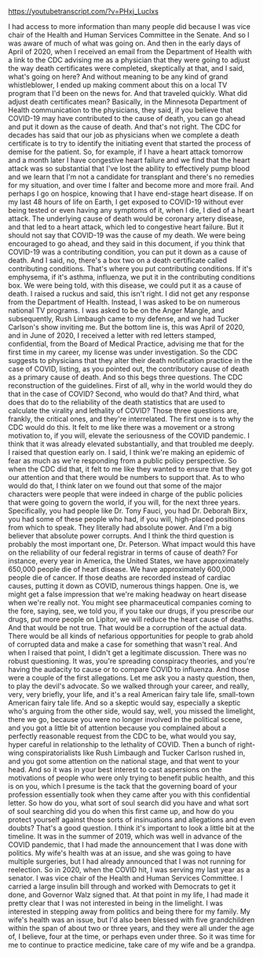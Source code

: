 https://youtubetranscript.com/?v=PHxj_Luclxs

 I had access to more information than many people did because I was vice chair of the Health and Human Services Committee in the Senate. And so I was aware of much of what was going on. And then in the early days of April of 2020, when I received an email from the Department of Health with a link to the CDC advising me as a physician that they were going to adjust the way death certificates were completed, skeptically at that, and I said, what's going on here? And without meaning to be any kind of grand whistleblower, I ended up making comment about this on a local TV program that I'd been on the news for. And that traveled quickly. What did adjust death certificates mean? Basically, in the Minnesota Department of Health communication to the physicians, they said, if you believe that COVID-19 may have contributed to the cause of death, you can go ahead and put it down as the cause of death. And that's not right. The CDC for decades has said that our job as physicians when we complete a death certificate is to try to identify the initiating event that started the process of demise for the patient. So, for example, if I have a heart attack tomorrow and a month later I have congestive heart failure and we find that the heart attack was so substantial that I've lost the ability to effectively pump blood and we learn that I'm not a candidate for transplant and there's no remedies for my situation, and over time I falter and become more and more frail. And perhaps I go on hospice, knowing that I have end-stage heart disease. If on my last 48 hours of life on Earth, I get exposed to COVID-19 without ever being tested or even having any symptoms of it, when I die, I died of a heart attack. The underlying cause of death would be coronary artery disease, and that led to a heart attack, which led to congestive heart failure. But it should not say that COVID-19 was the cause of my death. We were being encouraged to go ahead, and they said in this document, if you think that COVID-19 was a contributing condition, you can put it down as a cause of death. And I said, no, there's a box two on a death certificate called contributing conditions. That's where you put contributing conditions. If it's emphysema, if it's asthma, influenza, we put it in the contributing conditions box. We were being told, with this disease, we could put it as a cause of death. I raised a ruckus and said, this isn't right. I did not get any response from the Department of Health. Instead, I was asked to be on numerous national TV programs. I was asked to be on the Anger Mangle, and subsequently, Rush Limbaugh came to my defense, and we had Tucker Carlson's show inviting me. But the bottom line is, this was April of 2020, and in June of 2020, I received a letter with red letters stamped, confidential, from the Board of Medical Practice, advising me that for the first time in my career, my license was under investigation. So the CDC suggests to physicians that they alter their death notification practice in the case of COVID, listing, as you pointed out, the contributory cause of death as a primary cause of death. And so this begs three questions. The CDC reconstruction of the guidelines. First of all, why in the world would they do that in the case of COVID? Second, who would do that? And third, what does that do to the reliability of the death statistics that are used to calculate the virality and lethality of COVID? Those three questions are, frankly, the critical ones, and they're interrelated. The first one is to why the CDC would do this. It felt to me like there was a movement or a strong motivation to, if you will, elevate the seriousness of the COVID pandemic. I think that it was already elevated substantially, and that troubled me deeply. I raised that question early on. I said, I think we're making an epidemic of fear as much as we're responding from a public policy perspective. So when the CDC did that, it felt to me like they wanted to ensure that they got our attention and that there would be numbers to support that. As to who would do that, I think later on we found out that some of the major characters were people that were indeed in charge of the public policies that were going to govern the world, if you will, for the next three years. Specifically, you had people like Dr. Tony Fauci, you had Dr. Deborah Birx, you had some of these people who had, if you will, high-placed positions from which to speak. They literally had absolute power. And I'm a big believer that absolute power corrupts. And I think the third question is probably the most important one, Dr. Peterson. What impact would this have on the reliability of our federal registrar in terms of cause of death? For instance, every year in America, the United States, we have approximately 650,000 people die of heart disease. We have approximately 600,000 people die of cancer. If those deaths are recorded instead of cardiac causes, putting it down as COVID, numerous things happen. One is, we might get a false impression that we're making headway on heart disease when we're really not. You might see pharmaceutical companies coming to the fore, saying, see, we told you, if you take our drugs, if you prescribe our drugs, put more people on Lipitor, we will reduce the heart cause of deaths. And that would be not true. That would be a corruption of the actual data. There would be all kinds of nefarious opportunities for people to grab ahold of corrupted data and make a case for something that wasn't real. And when I raised that point, I didn't get a legitimate discussion. There was no robust questioning. It was, you're spreading conspiracy theories, and you're having the audacity to cause or to compare COVID to influenza. And those were a couple of the first allegations. Let me ask you a nasty question, then, to play the devil's advocate. So we walked through your career, and really, very, very briefly, your life, and it's a real American fairy tale life, small-town American fairy tale life. And so a skeptic would say, especially a skeptic who's arguing from the other side, would say, well, you missed the limelight, there we go, because you were no longer involved in the political scene, and you got a little bit of attention because you complained about a perfectly reasonable request from the CDC to be, what would you say, hyper careful in relationship to the lethality of COVID. Then a bunch of right-wing conspiratorialists like Rush Limbaugh and Tucker Carlson rushed in, and you got some attention on the national stage, and that went to your head. And so it was in your best interest to cast aspersions on the motivations of people who were only trying to benefit public health, and this is on you, which I presume is the tack that the governing board of your profession essentially took when they came after you with this confidential letter. So how do you, what sort of soul search did you have and what sort of soul searching did you do when this first came up, and how do you protect yourself against those sorts of insinuations and allegations and even doubts? That's a good question. I think it's important to look a little bit at the timeline. It was in the summer of 2019, which was well in advance of the COVID pandemic, that I had made the announcement that I was done with politics. My wife's health was at an issue, and she was going to have multiple surgeries, but I had already announced that I was not running for reelection. So in 2020, when the COVID hit, I was serving my last year as a senator. I was vice chair of the Health and Human Services Committee. I carried a large insulin bill through and worked with Democrats to get it done, and Governor Walz signed that. At that point in my life, I had made it pretty clear that I was not interested in being in the limelight. I was interested in stepping away from politics and being there for my family. My wife's health was an issue, but I'd also been blessed with five grandchildren within the span of about two or three years, and they were all under the age of, I believe, four at the time, or perhaps even under three. So it was time for me to continue to practice medicine, take care of my wife and be a grandpa.